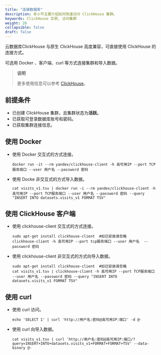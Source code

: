 ```yaml
---
title: "连接数据库"
description: 本小节主要介绍如何快速访问 ClickHouse 集群。 
keywords: ClickHouse 实例, 访问集群
weight: 20
collapsible: false
draft: false
---
```



云数据库ClickHouse 与原生 ClickHouse 高度兼容，可直接使用 ClickHouse 的连接方式。

可选用 Docker 、客户端、curl 等方式连接集群和导入数据。

> **说明**
> 
> 更多使用信息可以参考 [ClickHouse](https://clickhouse.yandex/docs/en/)。

## 前提条件

- 已创建 ClickHouse 集群，且集群状态为**活跃**。
- 已获取可登录数据库账号和密码。
- 已获取集群连接信息。

## 使用 Docker

- 使用 Docker 交互式的方式连接。
  
  ``` shell
  docker run -it --rm yandex/clickhouse-client -h 高可用IP --port TCP服务端口 --user 用户名 --password 密码
  ```

- 使用 Docke 非交互式的方式导入数据。

    ``` shell
    cat visits_v1.tsv | docker run -i --rm yandex/clickhouse-client -h 高可用IP --port TCP服务端口 --user 用户名 --password 密码 --query "INSERT INTO datasets.visits_v1 FORMAT TSV"
  ```

## 使用 ClickHouse 客户端

- 使用 clickhouse-client 交互式的方式连接。
   
   ``` shell
   sudo apt-get install clickhouse-client  #如已安装请忽略
   clickhouse-client -h 高可用IP --port tcp服务端口 --user 用户名  --password 密码
   ```

- 使用 clickhouse-client 非交互式的方式向导入数据。
   
   ``` shell
   sudo apt-get install clickhouse-client  #如已安装请忽略
   cat visits_v1.tsv | clickhouse-client -h 高可用IP --port TCP服务端口 --user 用户名 --password 密码 --query "INSERT INTO datasets.visits_v1 FORMAT TSV"
  ```

## 使用 curl 

- 使用 curl 访问。

   ``` shell
   echo 'SELECT 1' | curl 'http://用户名:密码@高可用IP:端口' -d @-
   ```

- 使用 curl 向导入数据。

   ``` shell
   cat visits_v1.tsv | curl 'http://用户名:密码@高可用IP:端口/?query=INSERT+INTO+datasets.visits_v1+FORMAT+FORMAT+TSV' --data-binary @-
   ```
